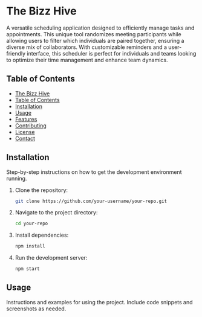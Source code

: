 # The Bizz Hive

A versatile scheduling application designed to efficiently manage tasks and appointments. 
This unique tool randomizes meeting participants while allowing users to filter which individuals are paired together,
ensuring a diverse mix of collaborators. With customizable reminders and a user-friendly interface,
this scheduler is perfect for individuals and teams looking to optimize their time management and enhance team dynamics.



## Table of Contents

- [The Bizz Hive](#The-Bizz-Hive)
- [Table of Contents](#table-of-contents)
- [Installation](#installation)
- [Usage](#usage)
- [Features](#features)
- [Contributing](#contributing)
- [License](#license)
- [Contact](#contact)

## Installation

Step-by-step instructions on how to get the development environment running.

1. Clone the repository:
    ```sh
    git clone https://github.com/your-username/your-repo.git
    ```
2. Navigate to the project directory:
    ```sh
    cd your-repo
    ```
3. Install dependencies:
    ```sh
    npm install
    ```
4. Run the development server:
    ```sh
    npm start
    ```

## Usage

Instructions and examples for using the project. Include code snippets and screenshots as needed.

